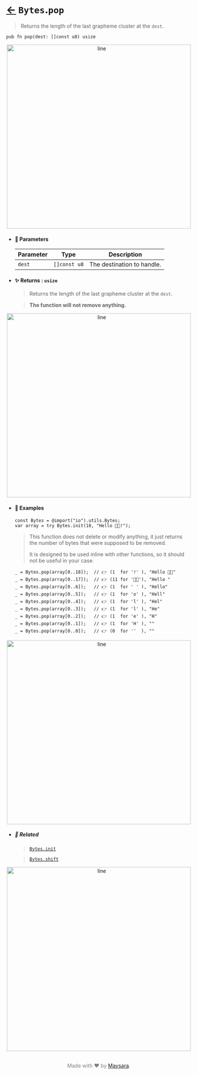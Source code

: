 # [←](../Bytes.md) `Bytes`.`pop`

> Returns the length of the last grapheme cluster at the `dest`.

```zig
pub fn pop(dest: []const u8) usize
```


<div align="center">
<img src="https://raw.githubusercontent.com/maysara-elshewehy/io-bench/refs/heads/main/dist/img/md/line.png" alt="line" style="width:500px;"/>
</div>

- #### 🧩 Parameters

    | Parameter | Type         | Description                |
    | --------- | ------------ | -------------------------- |
    | `dest`    | `[]const u8` | The destination to handle. |

- #### ✨ Returns : `usize`

    > Returns the length of the last grapheme cluster at the `dest`.

    > **The function will not remove anything.**

<div align="center">
<img src="https://raw.githubusercontent.com/maysara-elshewehy/io-bench/refs/heads/main/dist/img/md/line.png" alt="line" style="width:500px;"/>
</div>

- #### 🧪 Examples

    ```zig
    const Bytes = @import("io").utils.Bytes;
    var array = try Bytes.init(18, "Hello 👨‍🏭!");
    ```

    > This function does not delete or modify anything, it just returns the number of bytes that were supposed to be removed.
    >
    > It is designed to be used inline with other functions, so it should not be useful in your case.

    ```zig
    _ = Bytes.pop(array[0..18]);  // 👉 (1  for '!' ), "Hello 👨‍🏭"
    _ = Bytes.pop(array[0..17]);  // 👉 (11 for '👨‍🏭'), "Hello "
    _ = Bytes.pop(array[0..6]);   // 👉 (1  for ' ' ), "Hello"
    _ = Bytes.pop(array[0..5]);   // 👉 (1  for 'o' ), "Hell"
    _ = Bytes.pop(array[0..4]);   // 👉 (1  for 'l' ), "Hel"
    _ = Bytes.pop(array[0..3]);   // 👉 (1  for 'l' ), "He"
    _ = Bytes.pop(array[0..2]);   // 👉 (1  for 'e' ), "H"
    _ = Bytes.pop(array[0..1]);   // 👉 (1  for 'H' ), ""
    _ = Bytes.pop(array[0..0]);   // 👉 (0  for ''  ), ""
    ```

<div align="center">
<img src="https://raw.githubusercontent.com/maysara-elshewehy/io-bench/refs/heads/main/dist/img/md/line.png" alt="line" style="width:500px;"/>
</div>

- ##### 🔗 Related

  > [`Bytes.init`](./init.md)

  > [`Bytes.shift`](./shift.md)

<div align="center">
<img src="https://raw.githubusercontent.com/maysara-elshewehy/io-bench/refs/heads/main/dist/img/md/line.png" alt="line" style="width:500px;"/>
</div>

<p align="center" style="color:grey;"><br />Made with ❤️ by <a href="http://github.com/maysara-elshewehy" target="blank">Maysara</a>.</p>
